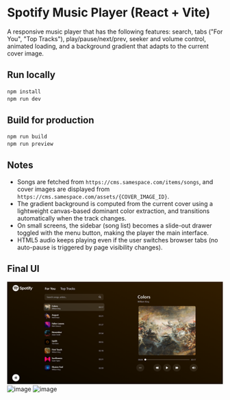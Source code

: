 # Spotify Music Player (React + Vite)

A responsive music player that has the following features: search, tabs ("For You", "Top Tracks"), play/pause/next/prev, seeker and volume control, animated loading, and a background gradient that adapts to the current cover image.

## Run locally

```bash
npm install
npm run dev
```

## Build for production

```bash
npm run build
npm run preview
```

## Notes

- Songs are fetched from `https://cms.samespace.com/items/songs`, and cover images are displayed from `https://cms.samespace.com/assets/{COVER_IMAGE_ID}`.
- The gradient background is computed from the current cover using a lightweight canvas-based dominant color extraction, and transitions automatically when the track changes.
- On small screens, the sidebar (song list) becomes a slide-out drawer toggled with the menu button, making the player the main interface.
- HTML5 audio keeps playing even if the user switches browser tabs (no auto-pause is triggered by page visibility changes).


## Final UI

![alt text](Snap.png)
<img width="206" height="370" alt="image" src="https://github.com/user-attachments/assets/08d2de52-8f9c-4293-b50e-4cd16fc9e349" />      <img width="206" height="371" alt="image" src="https://github.com/user-attachments/assets/885727e7-247d-4c2e-b768-b431baa4e4be" />




